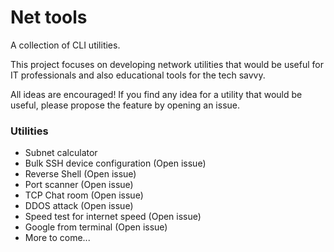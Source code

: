 # Net tools
A collection of CLI utilities.

This project focuses on developing network utilities that would be useful for IT professionals and also educational tools for the tech savvy.

All ideas are encouraged! If you find any idea for a utility that would be useful, please propose the feature by opening an issue.

### Utilities
- Subnet calculator
- Bulk SSH device configuration (Open issue)
- Reverse Shell (Open issue)
- Port scanner (Open issue)
- TCP Chat room (Open issue)
- DDOS attack (Open issue)
- Speed test for internet speed (Open issue)
- Google from terminal (Open issue)
- More to come...
